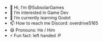 - 👋 Hi, I’m @SubsolarGames
- 👀 I’m interested in Game Dev
- 🌱 I’m currently learning Godot
- 📫 How to reach me Discord: overdrive5165
- 😄 Pronouns: He / Him
- ⚡ Fun fact: left handed :P

<!---
SubsolarGames/SubsolarGames is a ✨ special ✨ repository because its `README.md` (this file) appears on your GitHub profile.
You can click the Preview link to take a look at your changes.
--->

